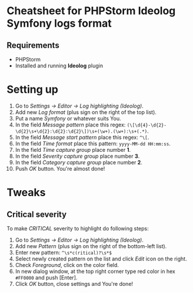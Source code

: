 # Cheatsheet for PHPStorm Ideolog Symfony logs format

## Requirements

 * PHPStorm
 * Installed and running **Ideolog** plugin
 
# Setting up
 1. Go to *Settings -> Editor -> Log highlighting (Ideolog)*.
 2. Add new *Log format* (plus sign on the right of the top list).
 3. Put a name *Symfony* or whatever suits You.
 4. In the field *Message pattern* place this regex: `(\[\d{4}-\d{2}-\d{2}\s+\d{2}:\d{2}:\d{2}\])\s+(\w+).(\w+):\s+(.*)`.
 5. In the field *Message start pattern* place this regex: `^\[`.
 6. In the field *Time format* place this pattern: `yyyy-MM-dd HH:mm:ss`.
 7. In the field *Time capture group* place number **1**.
 8. In the field *Severity capture group* place number **3**.
 9. In the field *Category capture group* place number **2**.
 10. Push *OK* button. You're almost done!
 
# Tweaks
 
## Critical severity
To make *CRITICAL* severity to highlight do following steps:
 1. Go to *Settings -> Editor -> Log highlighting (Ideolog)*.
 2. Add new *Pattern* (plus sign on the right of the bottom-left list).
 3. Enter new pattern: `^\s*c(ritical)?\s*$`
 4. Select newly created pattern on the list and click *Edit* icon on the right.
 5. Check *Foreground*, click on the color field.
 6. In new dialog window, at the top right corner type red color in hex `#FF0000` and push [Enter].
 7. Click *OK* button, close settings and You're done!
